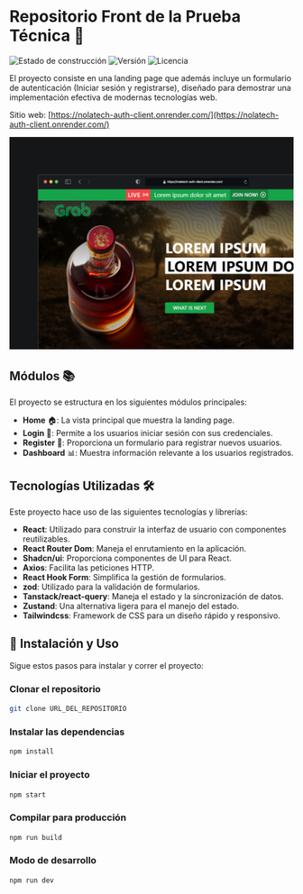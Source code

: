 # Repositorio Front de la Prueba Técnica 🚀

![Estado de construcción](https://img.shields.io/badge/build-passing-brightgreen)
![Versión](https://img.shields.io/badge/version-1.0.0-blue)
![Licencia](https://img.shields.io/badge/license-MIT-green)

El proyecto consiste en una landing page que además incluye un formulario de autenticación (Iniciar sesión y registrarse), diseñado para demostrar una implementación efectiva de modernas tecnologías web.

Sitio web: [https://nolatech-auth-client.onrender.com/](https://nolatech-auth-client.onrender.com/)

![Landing Page](shots.png)

## Módulos 📚

El proyecto se estructura en los siguientes módulos principales:

- **Home** 🏠: La vista principal que muestra la landing page.
- **Login** 🔑: Permite a los usuarios iniciar sesión con sus credenciales.
- **Register** 📝: Proporciona un formulario para registrar nuevos usuarios.
- **Dashboard** 📊: Muestra información relevante a los usuarios registrados.

## Tecnologías Utilizadas 🛠

Este proyecto hace uso de las siguientes tecnologías y librerías:

- **React**: Utilizado para construir la interfaz de usuario con componentes reutilizables.
- **React Router Dom**: Maneja el enrutamiento en la aplicación.
- **Shadcn/ui**: Proporciona componentes de UI para React.
- **Axios**: Facilita las peticiones HTTP.
- **React Hook Form**: Simplifica la gestión de formularios.
- **zod**: Utilizado para la validación de formularios.
- **Tanstack/react-query**: Maneja el estado y la sincronización de datos.
- **Zustand**: Una alternativa ligera para el manejo del estado.
- **Tailwindcss**: Framework de CSS para un diseño rápido y responsivo.

## 🚀 Instalación y Uso

Sigue estos pasos para instalar y correr el proyecto:

### Clonar el repositorio

```bash
git clone URL_DEL_REPOSITORIO
```

### Instalar las dependencias

```bash
npm install
```

### Iniciar el proyecto

```bash
npm start
```

### Compilar para producción

```bash
npm run build
```

### Modo de desarrollo

```bash
npm run dev
```
